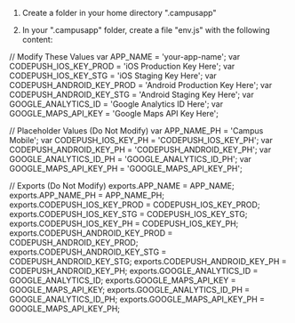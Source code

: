 1) Create a folder in your home directory ".campusapp"

2) In your ".campusapp" folder, create a file "env.js" with the following content:

// Modify These Values
var APP_NAME = 'your-app-name';
var CODEPUSH_IOS_KEY_PROD = 'iOS Production Key Here';
var CODEPUSH_IOS_KEY_STG = 'iOS Staging Key Here';
var CODEPUSH_ANDROID_KEY_PROD = 'Android Production Key Here';
var CODEPUSH_ANDROID_KEY_STG = 'Android Staging Key Here';
var GOOGLE_ANALYTICS_ID = 'Google Analytics ID Here';
var GOOGLE_MAPS_API_KEY = 'Google Maps API Key Here';

// Placeholder Values (Do Not Modify)
var APP_NAME_PH = 'Campus Mobile';
var CODEPUSH_IOS_KEY_PH = 'CODEPUSH_IOS_KEY_PH';
var CODEPUSH_ANDROID_KEY_PH = 'CODEPUSH_ANDROID_KEY_PH';
var GOOGLE_ANALYTICS_ID_PH = 'GOOGLE_ANALYTICS_ID_PH';
var GOOGLE_MAPS_API_KEY_PH = 'GOOGLE_MAPS_API_KEY_PH';

// Exports (Do Not Modify)
exports.APP_NAME = APP_NAME;
exports.APP_NAME_PH = APP_NAME_PH;
exports.CODEPUSH_IOS_KEY_PROD = CODEPUSH_IOS_KEY_PROD;
exports.CODEPUSH_IOS_KEY_STG = CODEPUSH_IOS_KEY_STG;
exports.CODEPUSH_IOS_KEY_PH = CODEPUSH_IOS_KEY_PH;
exports.CODEPUSH_ANDROID_KEY_PROD = CODEPUSH_ANDROID_KEY_PROD;
exports.CODEPUSH_ANDROID_KEY_STG = CODEPUSH_ANDROID_KEY_STG;
exports.CODEPUSH_ANDROID_KEY_PH = CODEPUSH_ANDROID_KEY_PH;
exports.GOOGLE_ANALYTICS_ID = GOOGLE_ANALYTICS_ID;
exports.GOOGLE_MAPS_API_KEY = GOOGLE_MAPS_API_KEY;
exports.GOOGLE_ANALYTICS_ID_PH = GOOGLE_ANALYTICS_ID_PH;
exports.GOOGLE_MAPS_API_KEY_PH = GOOGLE_MAPS_API_KEY_PH;
